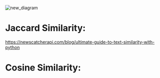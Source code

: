 ![new_diagram](https://user-images.githubusercontent.com/97593843/192646772-8faaa613-bae2-491d-9d80-93e158973d46.jpg)
# Jaccard Similarity: 
https://newscatcherapi.com/blog/ultimate-guide-to-text-similarity-with-python
# Cosine Similarity:
